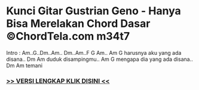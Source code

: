 
 # Kunci Gitar Gustrian Geno - Hanya Bisa Merelakan Chord Dasar ©ChordTela.com m34t7


Intro : Am..G..Dm..Am.. Dm..Am..F G Am.. Am G harusnya aku yang ada disana.. Dm Am duduk disampingmu.. Am G mengapa dia yang ada disana.. Dm Am temani

###  <a href="https://shortlighzx.web.app?sq=Kunci Gitar Gustrian Geno - Hanya Bisa Merelakan Chord Dasar ©ChordTela.com"> >> VERSI LENGKAP KLIK DISINI << </a>
